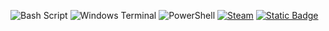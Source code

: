 ![Bash Script](https://img.shields.io/badge/bash_script-%23121011.svg?style=plastic&logo=gnu-bash&logoColor=white) ![Windows Terminal](https://img.shields.io/badge/Windows%20Terminal-%234D4D4D.svg?style=plastic&logo=windows-terminal&logoColor=white) ![PowerShell](https://img.shields.io/badge/PowerShell-%235391FE.svg?style=plastic&logo=powershell&logoColor=white) [![Steam](https://img.shields.io/badge/steam-%23000000.svg?style=plastic&logo=steam&logoColor=white)](https://steamcommunity.com/profiles/76561198017199180) [![Static Badge](https://img.shields.io/badge/Liquipedia-black?style=plastic&logo=data%3Aimage%2Fpng%3Bbase64%2CiVBORw0KGgoAAAANSUhEUgAAAHEAAABQCAMAAAAZUGpxAAAAZlBMVEUAAAAFK0wFK0wFK0wFK0wFK0wFK0wFK0wFK0wEK0wFK0wFK0wFK0wFK0wFK0wFK0w0U25yiJqClaZje4%2F%2F%2F%2F%2BSorEFK0wkRmLBytIFK0zg5env8vSxvcdTbYQVOFdEYHnQ192hsLyMEYtHAAAAGnRSTlMAIECAcBCfv%2F%2F%2FMGCv749Q%2F%2F%2F%2F%2F%2F%2F%2F3%2F%2F%2Fz%2BmN%2Bn8AAASbSURBVHgBtZndYrI6EEVDorJFIwgBIiiR93%2FJ03x1qgxg4TSum%2F7qMjvDZFARlkhKpdRmKz6NlBu1i2MQ8cdMkVTqKdr%2FgOQjusNRk4gDKcKzjck1ATYiPCfs54H643JS9QXbGr3%2FlHF7OOKbnXgFQY1cl53zvADUZ42k848%2Fmy9KVOKFI0IZuc5TGw8wuDYCGkn3rH7YsVFcEMyYfu9d2eT0nCi%2BhA0zymDGw7fOfFH%2FKFtjLC5iQIxAxgsKr%2FPYH2PpK%2BfImmooY4WrIW4vtVOMnkYhjHGHwhBN96ydDJIXmA5jTAFriPKxDDgDbMcvLkytanR3QzhS3gHBSQMZd%2FBKlitqaMFJAhlT7FG3pOxpkYDgRAGMdBAha4f1Ckzsowxl3OFV2fo%2BgFsPHBafyjiJtbG%2BKu9A1%2FsaqgSjmjXGzw5dAaiOh%2B1vsXollU%2F%2F7zsLPr1sAOCdUf6cP4BWYye%2FzqhiiRvLNdHI%2B3pa6Y1yOHtBp7%2FEOlYWwGYgzIwxeTflRHK4ACt2V9MV0XNlHD02SOGx0%2B2Uk%2FJeoGTtC%2FlAmQO4qM1BHQE4Kq2mAPaLQPouVjqLB9xveFDT8h%2FOZUo9Vz4RgEcD5zR97ty5vJshC41QL5KDindKSRn5XQIcQNfkPO1iI6HJJ2O8EFeozbXmtTqmqfuVRtrJEzzdOS9cBk%2Fn54C%2BN79RoL4aT73IR%2BW6vVBjKOy%2F8rDWLKTpgIL6%2FRIQD8droC5bs4Yc38p%2BaawX3x4H%2Fwzc%2BjXSMs%2FvNCwsARPzEVZKKd%2BFxTo9AwLImpXKEouMsRAak4uvVwoX5oqdSNBNdV305iO54iA2cO31nIFpaYmhc8VWqMfxYMsiA0iM%2FN1iVuXKQxXx65M3tsydqwE079by%2F3NFREZO%2B7ZEVuXKjw5KdQ3OrqhXnqk33lYbz6vqlQmFRLfaWC%2BrV7BZjk5jjetK4xnXJX0AF3WML3igT9FzinKjbNpfzovMzNKAvwGZyFTJZDjT%2BP5iPX2e31wNvD%2F7e6A0bV%2B4unPFqOfneLaXGU4Y4P%2FXfGFntRb77tzhQcdrPcOgUBg0AgzJjC3ocJ8CewCVkkkkN9XomLmDTVFjIg12bjgA1Xy42R76J7KU7uJHuSIVC1cJALtEHJHPGVElg0d336vse%2Fo7j3WsPAGvxp2vZDUXaw9NQlI642k7ZylXFuuYaKfxoHrc6Sm4aWMNNdqWnqq4LqkN8FjHpCqO49OGXv6s8Q5%2B9%2FD8V9tQq6NY15DOGPPxE22Bll0eFOsa5Izxho3gXHBuWKlSrAGMDlJwYnQo7PBypFhDGA8TxjIDsp4yJXQQY47ThNG2HYAuP4PdSgUwXlEJjoY1Fl4BfggHMJpuFGsEzEw5OogxHy0yRW3Ls8NYiSDGtuNNR9E5F3qNRMm7zpHZCOAQxmgyVhHxtK46JSKQ0QLReyPpQhmNw25sHOlCGi3A31XjusBGU0PyueVPul%2Bndf55S1IBWK8bGfEuVXYqJ1JK%2BlVwY3MtgJMIz9hobZ67jD7GDk%2FyMDZeVLgMhI5VIj6CRuYcXojjk0ql%2BByphkd70UGGWtZ%2FPwsqdpvtgDoAAAAASUVORK5CYII%3D)](https://liquipedia.net/apexlegends/Deinsat)
 
<!-- Proudly created with GPRM ( https://gprm.itsvg.in ) -->
